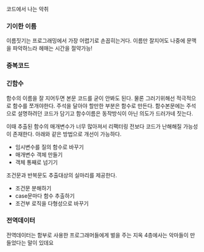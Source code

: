 코드에서 나는 악취

### 기이한 이름
이름짓기는 프로그래밍에서 가장 어렵기로 손꼽히는거다.
이름만 잘지어도 나중에 문맥을 파악하느라 헤매는 시간을 절약가능!

### 중복코드

### 긴함수
함수의 이름을 잘 지어두면 본문 코드를 굳이 안봐도 된다.
물론 그러기위해선 적극적으로 함수를 쪼개야한다. 주석을 달아야 할만한 부분은 함수로 만든다. 함수본문에는 주석으로 설명하려던 코드가 담기고 함수이름은 동작방식이 아닌 의도가 드러가네 짓는다.

이때 추출된 함수의 매개변수가 너무 많아져서 리팩터링 전보다 코드가 난해해질 가능성이 존재한다. 아래와 같은 방법으로 개선이 가능하다.
- 임시변수를 질의 함수로 바꾸기
- 매개변수 객체 만들기
- 객체 통째로 넘기기

조건문과 반복문도 추출대상의 실마리를 제공한다.
- 조건문 분해하기
- case문마다 함수 추출하기
- 조건부 로직을 다형성으로 바꾸기


### 전역데이터
전역데이터는 함부로 사용한 프로그래머들에게 벌을 주는 지옥 4층에사는 악마들이 만들었다는 말이 있데요